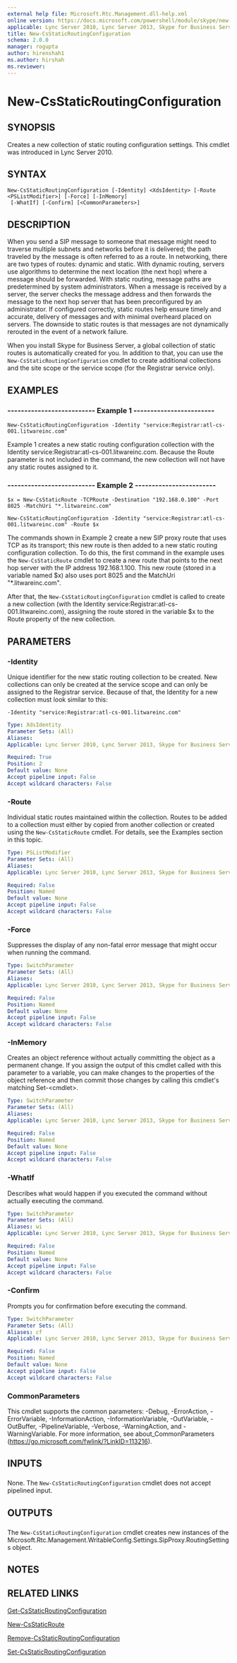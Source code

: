 ```yaml
---
external help file: Microsoft.Rtc.Management.dll-help.xml
online version: https://docs.microsoft.com/powershell/module/skype/new-csstaticroutingconfiguration
applicable: Lync Server 2010, Lync Server 2013, Skype for Business Server 2015, Skype for Business Server 2019
title: New-CsStaticRoutingConfiguration
schema: 2.0.0
manager: rogupta
author: hirenshah1
ms.author: hirshah
ms.reviewer:
---
```


# New-CsStaticRoutingConfiguration

## SYNOPSIS
Creates a new collection of static routing configuration settings.
This cmdlet was introduced in Lync Server 2010.


## SYNTAX

```
New-CsStaticRoutingConfiguration [-Identity] <XdsIdentity> [-Route <PSListModifier>] [-Force] [-InMemory]
 [-WhatIf] [-Confirm] [<CommonParameters>]
```

## DESCRIPTION
When you send a SIP message to someone that message might need to traverse multiple subnets and networks before it is delivered; the path traveled by the message is often referred to as a route.
In networking, there are two types of routes: dynamic and static.
With dynamic routing, servers use algorithms to determine the next location (the next hop) where a message should be forwarded.
With static routing, message paths are predetermined by system administrators.
When a message is received by a server, the server checks the message address and then forwards the message to the next hop server that has been preconfigured by an administrator.
If configured correctly, static routes help ensure timely and accurate, delivery of messages and with minimal overheard placed on servers.
The downside to static routes is that messages are not dynamically rerouted in the event of a network failure.

When you install Skype for Business Server, a global collection of static routes is automatically created for you.
In addition to that, you can use the `New-CsStaticRoutingConfiguration` cmdlet to create additional collections and the site scope or the service scope (for the Registrar service only).


## EXAMPLES

### -------------------------- Example 1 ------------------------
```
New-CsStaticRoutingConfiguration -Identity "service:Registrar:atl-cs-001.litwareinc.com"
```

Example 1 creates a new static routing configuration collection with the Identity service:Registrar:atl-cs-001.litwareinc.com.
Because the Route parameter is not included in the command, the new collection will not have any static routes assigned to it.


### -------------------------- Example 2 ------------------------
```
$x = New-CsStaticRoute -TCPRoute -Destination "192.168.0.100" -Port 8025 -MatchUri "*.litwareinc.com"

New-CsStaticRoutingConfiguration -Identity "service:Registrar:atl-cs-001.litwareinc.com" -Route $x
```

The commands shown in Example 2 create a new SIP proxy route that uses TCP as its transport; this new route is then added to a new static routing configuration collection.
To do this, the first command in the example uses the `New-CsStaticRoute` cmdlet to create a new route that points to the next hop server with the IP address 192.168.1.100.
This new route (stored in a variable named $x) also uses port 8025 and the MatchUri "*.litwareinc.com".

After that, the `New-CsStaticRoutingConfiguration` cmdlet is called to create a new collection (with the Identity service:Registrar:atl-cs-001.litwareinc.com), assigning the route stored in the variable $x to the Route property of the new collection.


## PARAMETERS

### -Identity
Unique identifier for the new static routing collection to be created.
New collections can only be created at the service scope and can only be assigned to the Registrar service.
Because of that, the Identity for a new collection must look similar to this:

`-Identity "service:Registrar:atl-cs-001.litwareinc.com"`


```yaml
Type: XdsIdentity
Parameter Sets: (All)
Aliases: 
Applicable: Lync Server 2010, Lync Server 2013, Skype for Business Server 2015, Skype for Business Server 2019

Required: True
Position: 2
Default value: None
Accept pipeline input: False
Accept wildcard characters: False
```

### -Route
Individual static routes maintained within the collection.
Routes to be added to a collection must either by copied from another collection or created using the `New-CsStaticRoute` cmdlet.
For details, see the Examples section in this topic.

```yaml
Type: PSListModifier
Parameter Sets: (All)
Aliases: 
Applicable: Lync Server 2010, Lync Server 2013, Skype for Business Server 2015, Skype for Business Server 2019

Required: False
Position: Named
Default value: None
Accept pipeline input: False
Accept wildcard characters: False
```

### -Force
Suppresses the display of any non-fatal error message that might occur when running the command.

```yaml
Type: SwitchParameter
Parameter Sets: (All)
Aliases: 
Applicable: Lync Server 2010, Lync Server 2013, Skype for Business Server 2015, Skype for Business Server 2019

Required: False
Position: Named
Default value: None
Accept pipeline input: False
Accept wildcard characters: False
```

### -InMemory
Creates an object reference without actually committing the object as a permanent change.
If you assign the output of this cmdlet called with this parameter to a variable, you can make changes to the properties of the object reference and then commit those changes by calling this cmdlet's matching Set-\<cmdlet\>.


```yaml
Type: SwitchParameter
Parameter Sets: (All)
Aliases: 
Applicable: Lync Server 2010, Lync Server 2013, Skype for Business Server 2015, Skype for Business Server 2019

Required: False
Position: Named
Default value: None
Accept pipeline input: False
Accept wildcard characters: False
```

### -WhatIf
Describes what would happen if you executed the command without actually executing the command.

```yaml
Type: SwitchParameter
Parameter Sets: (All)
Aliases: wi
Applicable: Lync Server 2010, Lync Server 2013, Skype for Business Server 2015, Skype for Business Server 2019

Required: False
Position: Named
Default value: None
Accept pipeline input: False
Accept wildcard characters: False
```

### -Confirm
Prompts you for confirmation before executing the command.

```yaml
Type: SwitchParameter
Parameter Sets: (All)
Aliases: cf
Applicable: Lync Server 2010, Lync Server 2013, Skype for Business Server 2015, Skype for Business Server 2019

Required: False
Position: Named
Default value: None
Accept pipeline input: False
Accept wildcard characters: False
```

### CommonParameters
This cmdlet supports the common parameters: -Debug, -ErrorAction, -ErrorVariable, -InformationAction, -InformationVariable, -OutVariable, -OutBuffer, -PipelineVariable, -Verbose, -WarningAction, and -WarningVariable. For more information, see about_CommonParameters (https://go.microsoft.com/fwlink/?LinkID=113216).

## INPUTS

###  
None.
The `New-CsStaticRoutingConfiguration` cmdlet does not accept pipelined input.

## OUTPUTS

###  
The `New-CsStaticRoutingConfiguration` cmdlet creates new instances of the Microsoft.Rtc.Management.WritableConfig.Settings.SipProxy.RoutingSettings object.

## NOTES

## RELATED LINKS

[Get-CsStaticRoutingConfiguration](Get-CsStaticRoutingConfiguration.md)

[New-CsStaticRoute](New-CsStaticRoute.md)

[Remove-CsStaticRoutingConfiguration](Remove-CsStaticRoutingConfiguration.md)

[Set-CsStaticRoutingConfiguration](Set-CsStaticRoutingConfiguration.md)

